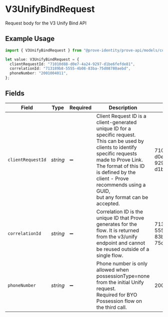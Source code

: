 # V3UnifyBindRequest

Request body for the V3 Unify Bind API

## Example Usage

```typescript
import { V3UnifyBindRequest } from "@prove-identity/prove-api/models/components";

let value: V3UnifyBindRequest = {
  clientRequestId: "71010d88-d0e7-4a24-9297-d1be6fefde81",
  correlationId: "713189b8-5555-4b08-83ba-75d08780aebd",
  phoneNumber: "2001004011",
};
```

## Fields

| Field                                                                                                                                                                                                                                                                   | Type                                                                                                                                                                                                                                                                    | Required                                                                                                                                                                                                                                                                | Description                                                                                                                                                                                                                                                             | Example                                                                                                                                                                                                                                                                 |
| ----------------------------------------------------------------------------------------------------------------------------------------------------------------------------------------------------------------------------------------------------------------------- | ----------------------------------------------------------------------------------------------------------------------------------------------------------------------------------------------------------------------------------------------------------------------- | ----------------------------------------------------------------------------------------------------------------------------------------------------------------------------------------------------------------------------------------------------------------------- | ----------------------------------------------------------------------------------------------------------------------------------------------------------------------------------------------------------------------------------------------------------------------- | ----------------------------------------------------------------------------------------------------------------------------------------------------------------------------------------------------------------------------------------------------------------------- |
| `clientRequestId`                                                                                                                                                                                                                                                       | *string*                                                                                                                                                                                                                                                                | :heavy_minus_sign:                                                                                                                                                                                                                                                      | Client Request ID is a client-generated unique ID for a specific request.<br/>This can be used by clients to identify specific requests made to Prove Link.<br/>The format of this ID is defined by the client - Prove recommends using a GUID,<br/>but any format can be accepted. | 71010d88-d0e7-4a24-9297-d1be6fefde81                                                                                                                                                                                                                                    |
| `correlationId`                                                                                                                                                                                                                                                         | *string*                                                                                                                                                                                                                                                                | :heavy_minus_sign:                                                                                                                                                                                                                                                      | Correlation ID is the unique ID that Prove generates for the flow. It is returned<br/>from the v3/unify endpoint and cannot be reused outside of a single flow.                                                                                                         | 713189b8-5555-4b08-83ba-75d08780aebd                                                                                                                                                                                                                                    |
| `phoneNumber`                                                                                                                                                                                                                                                           | *string*                                                                                                                                                                                                                                                                | :heavy_minus_sign:                                                                                                                                                                                                                                                      | Phone number is only allowed when possessionType=none from the initial Unify request.<br/>Required for BYO Possession flow on the third call.                                                                                                                           | 2001004011                                                                                                                                                                                                                                                              |